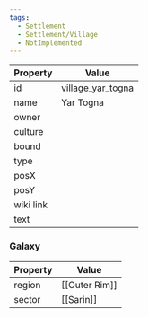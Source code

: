 ```yaml
---
tags:
  - Settlement
  - Settlement/Village
  - NotImplemented
---
```


| Property  | Value             |
| --------- | ----------------- |
| id        | village_yar_togna |
| name      | Yar Togna         |
| owner     |                   |
| culture   |                   |
| bound     |                   |
| type      |                   |
| posX      |                   |
| posY      |                   |
| wiki link |                   |
| text      |                   |

### Galaxy
| Property | Value         |
| -------- | ------------- |
| region   | [[Outer Rim]] |
| sector   | [[Sarin]]     |
